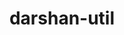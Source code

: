 ---
title: "darshan-util"
layout: cache
categories: [package, v0.18.0]
meta: {"versions": ["3.3.1"], "compilers": ["gcc@=7.5.0"], "oss": ["ubuntu18.04"], "platforms": ["linux"], "targets": ["x86_64"], "stacks": ["data-vis-sdk", "e4s", "root"], "num_specs": 1, "num_specs_by_stack": {"e4s": 1, "root": 1, "data-vis-sdk": 1}}
spec_details: [{"hash": "7nipbgdyrhvbpkozrcjwzg7xq2rw7feq", "compiler": "gcc@=7.5.0", "versions": ["3.3.1"], "os": "ubuntu18.04", "platform": "linux", "target": "x86_64", "variants": ["~apmpi", "~apxc", "~bzip2"], "stacks": ["e4s", "root", "data-vis-sdk"], "size": "-", "tarball": "https://binaries.spack.io/releases/v0.18.0/build_cache/linux-ubuntu18.04-x86_64/gcc-7.5.0/darshan-util-3.3.1/linux-ubuntu18.04-x86_64-gcc-7.5.0-darshan-util-3.3.1-7nipbgdyrhvbpkozrcjwzg7xq2rw7feq.spack"}]
---